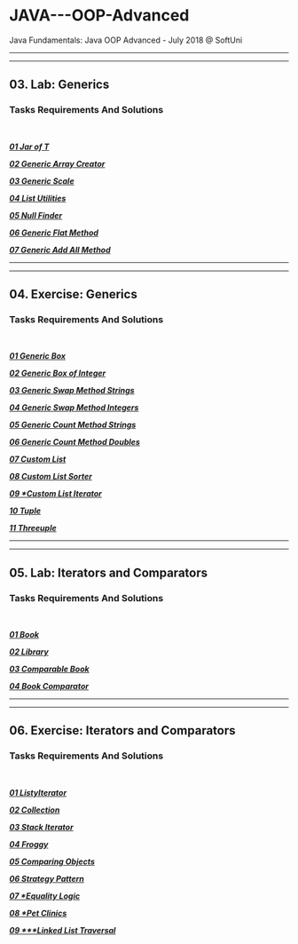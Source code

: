 JAVA---OOP-Advanced
===================

Java Fundamentals: Java OOP Advanced - July 2018 @ SoftUni

---
---

## 03. Lab: Generics

### Tasks Requirements And Solutions
<br>

***<a title="01 Jar of T" href="https://github.com/TsvetanNikolov123/JAVA---OOP-Advanced/tree/master/3%20GENERICS#0301-jar-of-t">01 Jar of T</a>***

***<a title="02 Generic Array Creator" href="https://github.com/TsvetanNikolov123/JAVA---OOP-Advanced/tree/master/3%20GENERICS#0302-generic-array-creator">02 Generic Array Creator</a>***

***<a title="03 Generic Scale" href="https://github.com/TsvetanNikolov123/JAVA---OOP-Advanced/tree/master/3%20GENERICS#0303-generic-scale">03 Generic Scale</a>***

***<a title="04 List Utilities" href="https://github.com/TsvetanNikolov123/JAVA---OOP-Advanced/tree/master/3%20GENERICS#0304-list-utilities">04 List Utilities</a>***

***<a title="05 Null Finder" href="https://github.com/TsvetanNikolov123/JAVA---OOP-Advanced/tree/master/3%20GENERICS#0305-null-finder">05 Null Finder</a>***

***<a title="06 Generic Flat Method" href="https://github.com/TsvetanNikolov123/JAVA---OOP-Advanced/tree/master/3%20GENERICS#0306-generic-flat-method">06 Generic Flat Method</a>***

***<a title="07 Generic Add All Method" href="https://github.com/TsvetanNikolov123/JAVA---OOP-Advanced/tree/master/3%20GENERICS#0307-generic-add-all-method">07 Generic Add All Method</a>***

---
---

## 04. Exercise: Generics

### Tasks Requirements And Solutions
<br>

***<a title="01 Generic Box" href="https://github.com/TsvetanNikolov123/JAVA---OOP-Advanced/tree/master/4%20EXERCISE%20GENERICS#0401-generic-box">01 Generic Box</a>***

***<a title="02 Generic Box of Integer" href="https://github.com/TsvetanNikolov123/JAVA---OOP-Advanced/tree/master/4%20EXERCISE%20GENERICS#0402-generic-box-of-integer">02 Generic Box of Integer</a>***

***<a title="03 Generic Swap Method Strings" href="https://github.com/TsvetanNikolov123/JAVA---OOP-Advanced/tree/master/4%20EXERCISE%20GENERICS#0403-generic-swap-method-strings">03 Generic Swap Method Strings</a>***

***<a title="04 Generic Swap Method Integers" href="https://github.com/TsvetanNikolov123/JAVA---OOP-Advanced/tree/master/4%20EXERCISE%20GENERICS#0404-generic-swap-method-integers">04 Generic Swap Method Integers</a>***

***<a title="05 Generic Count Method Strings" href="https://github.com/TsvetanNikolov123/JAVA---OOP-Advanced/tree/master/4%20EXERCISE%20GENERICS#0405-generic-count-method-strings">05 Generic Count Method Strings</a>***

***<a title="06 Generic Count Method Doubles" href="https://github.com/TsvetanNikolov123/JAVA---OOP-Advanced/tree/master/4%20EXERCISE%20GENERICS#0406-generic-count-method-doubles">06 Generic Count Method Doubles</a>***

***<a title="07 Custom List" href="https://github.com/TsvetanNikolov123/JAVA---OOP-Advanced/tree/master/4%20EXERCISE%20GENERICS#0407-custom-list">07 Custom List</a>***

***<a title="08 Custom List Sorter" href="https://github.com/TsvetanNikolov123/JAVA---OOP-Advanced/tree/master/4%20EXERCISE%20GENERICS#0408-custom-list-sorter">08 Custom List Sorter</a>***

***<a title="09 *Custom List Iterator" href="https://github.com/TsvetanNikolov123/JAVA---OOP-Advanced/tree/master/4%20EXERCISE%20GENERICS#0409-custom-list-iterator">09 \*Custom List Iterator</a>***

***<a title="10 Tuple" href="https://github.com/TsvetanNikolov123/JAVA---OOP-Advanced/tree/master/4%20EXERCISE%20GENERICS#0410-tuple">10 Tuple</a>***

***<a title="11 Threeuple" href="https://github.com/TsvetanNikolov123/JAVA---OOP-Advanced/tree/master/4%20EXERCISE%20GENERICS#0411-threeuple">11 Threeuple</a>***

---
---

## 05. Lab: Iterators and Comparators

### Tasks Requirements And Solutions
<br>

***<a title="01 Book" href="https://github.com/TsvetanNikolov123/JAVA---OOP-Advanced/tree/master/5%20ITERATORS%20AND%20COMPARATORS#0501-book">01 Book</a>***

***<a title="02 Library" href="https://github.com/TsvetanNikolov123/JAVA---OOP-Advanced/tree/master/5%20ITERATORS%20AND%20COMPARATORS#0502-library">02 Library</a>***

***<a title="03 Comparable Book" href="https://github.com/TsvetanNikolov123/JAVA---OOP-Advanced/tree/master/5%20ITERATORS%20AND%20COMPARATORS#0503-comparable-book">03 Comparable Book</a>***

***<a title="04 Book Comparator" href="https://github.com/TsvetanNikolov123/JAVA---OOP-Advanced/tree/master/5%20ITERATORS%20AND%20COMPARATORS#0504-book-comparator">04 Book Comparator</a>***

---
---

## 06. Exercise: Iterators and Comparators

### Tasks Requirements And Solutions
<br>

***<a title="01 ListyIterator" href="https://github.com/TsvetanNikolov123/JAVA---OOP-Advanced/tree/master/6%20EXERCISE%20ITERATORS%20AND%20COMPARATORS#0601-listyiterator">01 ListyIterator</a>***

***<a title="02 Collection" href="https://github.com/TsvetanNikolov123/JAVA---OOP-Advanced/tree/master/6%20EXERCISE%20ITERATORS%20AND%20COMPARATORS#0602-collection">02 Collection</a>***

***<a title="03 Stack Iterator" href="https://github.com/TsvetanNikolov123/JAVA---OOP-Advanced/tree/master/6%20EXERCISE%20ITERATORS%20AND%20COMPARATORS#0603-stack-iterator">03 Stack Iterator</a>***

***<a title="04 Froggy" href="https://github.com/TsvetanNikolov123/JAVA---OOP-Advanced/tree/master/6%20EXERCISE%20ITERATORS%20AND%20COMPARATORS#0604-froggy">04 Froggy</a>***

***<a title="05 Comparing Objects" href="https://github.com/TsvetanNikolov123/JAVA---OOP-Advanced/tree/master/6%20EXERCISE%20ITERATORS%20AND%20COMPARATORS#0605-comparing-objects">05 Comparing Objects</a>***

***<a title="06 Strategy Pattern" href="https://github.com/TsvetanNikolov123/JAVA---OOP-Advanced/tree/master/6%20EXERCISE%20ITERATORS%20AND%20COMPARATORS#0606-strategy-pattern">06 Strategy Pattern</a>***

***<a title="07 *Equality Logic" href="https://github.com/TsvetanNikolov123/JAVA---OOP-Advanced/tree/master/6%20EXERCISE%20ITERATORS%20AND%20COMPARATORS#0607-equality-logic">07 \*Equality Logic</a>***

***<a title="08 *Pet Clinics" href="https://github.com/TsvetanNikolov123/JAVA---OOP-Advanced/tree/master/6%20EXERCISE%20ITERATORS%20AND%20COMPARATORS#0608-pet-clinics">08 \*Pet Clinics</a>***

***<a title="09 ***Linked List Traversal" href="https://github.com/TsvetanNikolov123/JAVA---OOP-Advanced/tree/master/6%20EXERCISE%20ITERATORS%20AND%20COMPARATORS#0609-linked-list-traversal">09 \*\*\*Linked List Traversal</a>***
